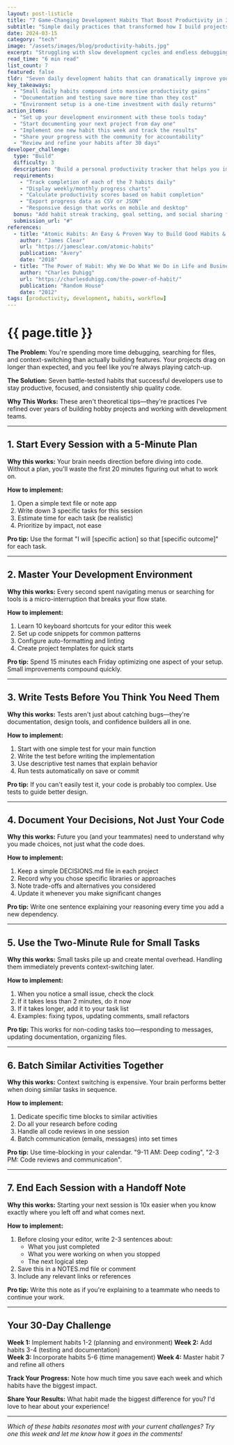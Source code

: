 ```yaml
---
layout: post-listicle
title: "7 Game-Changing Development Habits That Boost Productivity in 30 Days"
subtitle: "Simple daily practices that transformed how I build projects"
date: 2024-03-15
category: "tech"
image: "/assets/images/blog/productivity-habits.jpg"
excerpt: "Struggling with slow development cycles and endless debugging? These 7 proven habits will streamline your workflow and help you ship faster."
read_time: "6 min read"
list_count: 7
featured: false
tldr: "Seven daily development habits that can dramatically improve your coding productivity and project completion rate within a month."
key_takeaways:
  - "Small daily habits compound into massive productivity gains"
  - "Documentation and testing save more time than they cost"
  - "Environment setup is a one-time investment with daily returns"
action_items:
  - "Set up your development environment with these tools today"
  - "Start documenting your next project from day one"
  - "Implement one new habit this week and track the results"
  - "Share your progress with the community for accountability"
  - "Review and refine your habits after 30 days"
developer_challenge:
  type: "Build"
  difficulty: 3
  description: "Build a personal productivity tracker that helps you implement and monitor these 7 development habits. Create a simple web app that tracks your daily progress and shows productivity metrics over time."
  requirements:
    - "Track completion of each of the 7 habits daily"
    - "Display weekly/monthly progress charts"
    - "Calculate productivity scores based on habit completion"
    - "Export progress data as CSV or JSON"
    - "Responsive design that works on mobile and desktop"
  bonus: "Add habit streak tracking, goal setting, and social sharing features. Integrate with GitHub API to automatically track coding activity."
  submission_url: "#"
references:
  - title: "Atomic Habits: An Easy & Proven Way to Build Good Habits & Break Bad Ones"
    author: "James Clear"
    url: "https://jamesclear.com/atomic-habits"
    publication: "Avery"
    date: "2018"
  - title: "The Power of Habit: Why We Do What We Do in Life and Business"
    author: "Charles Duhigg"
    url: "https://charlesduhigg.com/the-power-of-habit/"
    publication: "Random House"
    date: "2012"
tags: [productivity, development, habits, workflow]
---
```


# {{ page.title }}

**The Problem:** You're spending more time debugging, searching for files, and context-switching than actually building features. Your projects drag on longer than expected, and you feel like you're always playing catch-up.

**The Solution:** Seven battle-tested habits that successful developers use to stay productive, focused, and consistently ship quality code.

**Why This Works:** These aren't theoretical tips—they're practices I've refined over years of building hobby projects and working with development teams.

---

## 1. Start Every Session with a 5-Minute Plan

**Why this works:** Your brain needs direction before diving into code. Without a plan, you'll waste the first 20 minutes figuring out what to work on.

**How to implement:**
1. Open a simple text file or note app
2. Write down 3 specific tasks for this session
3. Estimate time for each task (be realistic)
4. Prioritize by impact, not ease

**Pro tip:** Use the format "I will [specific action] so that [specific outcome]" for each task.

---

## 2. Master Your Development Environment

**Why this works:** Every second spent navigating menus or searching for tools is a micro-interruption that breaks your flow state.

**How to implement:**
1. Learn 10 keyboard shortcuts for your editor this week
2. Set up code snippets for common patterns
3. Configure auto-formatting and linting
4. Create project templates for quick starts

**Pro tip:** Spend 15 minutes each Friday optimizing one aspect of your setup. Small improvements compound quickly.

---

## 3. Write Tests Before You Think You Need Them

**Why this works:** Tests aren't just about catching bugs—they're documentation, design tools, and confidence builders all in one.

**How to implement:**
1. Start with one simple test for your main function
2. Write the test before writing the implementation
3. Use descriptive test names that explain behavior
4. Run tests automatically on save or commit

**Pro tip:** If you can't easily test it, your code is probably too complex. Use tests to guide better design.

---

## 4. Document Your Decisions, Not Just Your Code

**Why this works:** Future you (and your teammates) need to understand why you made choices, not just what the code does.

**How to implement:**
1. Keep a simple DECISIONS.md file in each project
2. Record why you chose specific libraries or approaches
3. Note trade-offs and alternatives you considered
4. Update it whenever you make significant changes

**Pro tip:** Write one sentence explaining your reasoning every time you add a new dependency.

---

## 5. Use the Two-Minute Rule for Small Tasks

**Why this works:** Small tasks pile up and create mental overhead. Handling them immediately prevents context-switching later.

**How to implement:**
1. When you notice a small issue, check the clock
2. If it takes less than 2 minutes, do it now
3. If it takes longer, add it to your task list
4. Examples: fixing typos, updating comments, small refactors

**Pro tip:** This works for non-coding tasks too—responding to messages, updating documentation, organizing files.

---

## 6. Batch Similar Activities Together

**Why this works:** Context switching is expensive. Your brain performs better when doing similar tasks in sequence.

**How to implement:**
1. Dedicate specific time blocks to similar activities
2. Do all your research before coding
3. Handle all code reviews in one session
4. Batch communication (emails, messages) into set times

**Pro tip:** Use time-blocking in your calendar. "9-11 AM: Deep coding", "2-3 PM: Code reviews and communication".

---

## 7. End Each Session with a Handoff Note

**Why this works:** Starting your next session is 10x easier when you know exactly where you left off and what comes next.

**How to implement:**
1. Before closing your editor, write 2-3 sentences about:
   - What you just completed
   - What you were working on when you stopped
   - The next logical step
2. Save this in a NOTES.md file or comment
3. Include any relevant links or references

**Pro tip:** Write this note as if you're explaining to a teammate who needs to continue your work.

---

## Your 30-Day Challenge

**Week 1:** Implement habits 1-2 (planning and environment)
**Week 2:** Add habits 3-4 (testing and documentation)  
**Week 3:** Incorporate habits 5-6 (time management)
**Week 4:** Master habit 7 and refine all others

**Track Your Progress:** Note how much time you save each week and which habits have the biggest impact.

**Share Your Results:** What habit made the biggest difference for you? I'd love to hear about your experience!

---

*Which of these habits resonates most with your current challenges? Try one this week and let me know how it goes in the comments!*

